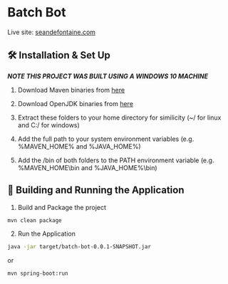 # Batch Bot

Live site: [seandefontaine.com](https://seandefontaine.com)

<!--
## 🚨 Forking this repo (please read!)

Many people have contacted me asking me if they can use this code for their own website, and the answer to that question is usually **yes, with attribution**.

I value keeping my site open source, but as you all know, _**plagiarism is bad**_. It's always disheartening whenever I find that someone has copied my site without giving me credit. I spent a non-trivial amount of effort building and designing this iteration of my website, and I am proud of it! All I ask of you all is to not claim this effort as your own.

Please also note that I did not build this site with the intention of it being a starter theme, so if you have questions about implementation, please refer to the [Gatsby docs](https://www.gatsbyjs.org/docs/).

### TL;DR

Yes, you can fork this repo. Please give me proper credit by linking back to [brittanychiang.com](https://brittanychiang.com). Thanks!
-->

## 🛠 Installation & Set Up

***NOTE THIS PROJECT WAS BUILT USING A WINDOWS 10 MACHINE***

1. Download Maven binaries from [here](https://maven.apache.org/download.cgi)

2. Download OpenJDK binaries from [here](https://jdk.java.net/java-se-ri/17)

3. Extract these folders to your home directory for similicity (~/ for linux and C:/<user> for windows)

4. Add the full path to your system environment variables (e.g. %MAVEN_HOME% and %JAVA_HOME%)

5. Add the /bin of both folders to the PATH environment variable (e.g. %MAVEN_HOME\bin and %JAVA_HOME%\bin)

## 🚀 Building and Running the Application

1. Build and Package the project

  ```sh
  mvn clean package
  ```

2. Run the Application

  ```sh
  java -jar target/batch-bot-0.0.1-SNAPSHOT.jar
  ```

   or 

  ```shell
  mvn spring-boot:run
  ```